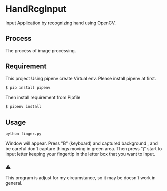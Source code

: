 # HandRcgInput

Input Application by recognizing hand using OpenCV.

## Process

The process of image processing.

## Requirement

This project Using pipenv create Virtual env. Please install pipenv at first.

```bash
$ pip install pipenv
```

Then install requirement from Pipfile

```bash
$ pipenv install
```

## Usage

```bash
python finger.py
```

Window will appear.
Press "B" (keyboard) and captured background , and be careful don't capture things moving in green area.
Then press "j" start to input letter keeping your fingertip in the letter box that you want to input.

### ⚠️

This program is adjust for my circumstance, so it may be doesn't work in general.
